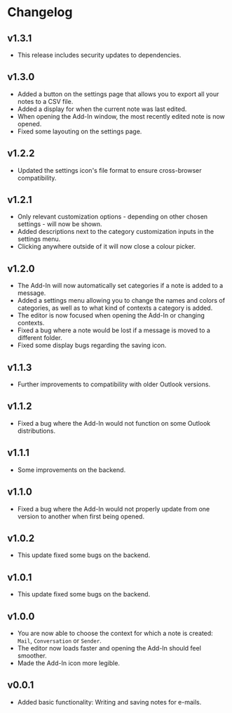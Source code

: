 # Changelog

## v1.3.1

<!--Releasenotes start-->
- This release includes security updates to dependencies.
<!--Releasenotes end-->

## v1.3.0

- Added a button on the settings page that allows you to export all your notes to a CSV file.
- Added a display for when the current note was last edited.
- When opening the Add-In window, the most recently edited note is now opened.
- Fixed some layouting on the settings page.

## v1.2.2

- Updated the settings icon's file format to ensure cross-browser compatibility.

## v1.2.1

- Only relevant customization options - depending on other chosen settings - will now be shown.
- Added descriptions next to the category customization inputs in the settings menu.
- Clicking anywhere outside of it will now close a colour picker.

## v1.2.0

- The Add-In will now automatically set categories if a note is added to a message.
- Added a settings menu allowing you to change the names and colors of categories, as well as to what kind of contexts a category is added.
- The editor is now focused when opening the Add-In or changing contexts.
- Fixed a bug where a note would be lost if a message is moved to a different folder.
- Fixed some display bugs regarding the saving icon.

## v1.1.3

- Further improvements to compatibility with older Outlook versions.

## v1.1.2

- Fixed a bug where the Add-In would not function on some Outlook distributions.

## v1.1.1

- Some improvements on the backend.

## v1.1.0

- Fixed a bug where the Add-In would not properly update from one version to another when first being opened.

## v1.0.2

- This update fixed some bugs on the backend.

## v1.0.1

- This update fixed some bugs on the backend.

## v1.0.0

- You are now able to choose the context for which a note is created: `Mail`, `Conversation` or `Sender`.
- The editor now loads faster and opening the Add-In should feel smoother.
- Made the Add-In icon more legible.


## v0.0.1

- Added basic functionality: Writing and saving notes for e-mails.